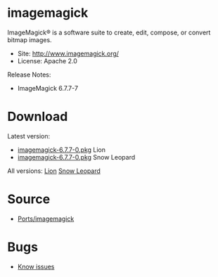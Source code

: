

# imagemagick #

ImageMagick® is a software suite to create, edit, compose, or convert bitmap images.

  * Site: http://www.imagemagick.org/
  * License: Apache 2.0

Release Notes:
  * ImageMagick 6.7.7-7


# Download #

Latest version:
  * [imagemagick-6.7.7-0.pkg](http://code.google.com/p/rudix/downloads/detail?name=imagemagick-6.7.7-0.pkg) Lion
  * [imagemagick-6.7.7-0.pkg](http://code.google.com/p/rudix-snowleopard/downloads/detail?name=imagemagick-6.7.7-0.pkg) Snow Leopard

All versions: [Lion](http://code.google.com/p/rudix/downloads/list?q=imagemagick) [Snow Leopard](http://code.google.com/p/rudix-snowleopard/downloads/list?q=imagemagick)

# Source #
  * [Ports/imagemagick](http://code.google.com/p/rudix/source/browse/Ports/imagemagick)

# Bugs #
  * [Know issues](http://code.google.com/p/rudix/issues/list?q=imagemagick)
